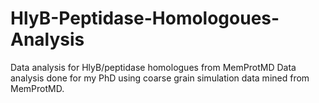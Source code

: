 # HlyB-Peptidase-Homologoues-Analysis
Data analysis for HlyB/peptidase homologues from MemProtMD
Data analysis done for my PhD using coarse grain simulation data mined from MemProtMD.
